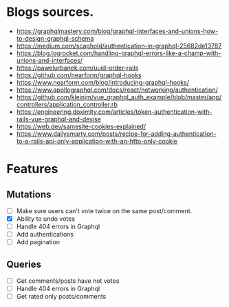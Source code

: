 # Blogs sources.

- https://graphqlmastery.com/blog/graphql-interfaces-and-unions-how-to-design-graphql-schema
- https://medium.com/scaphold/authentication-in-graphql-25682de13787
- https://blog.logrocket.com/handling-graphql-errors-like-a-champ-with-unions-and-interfaces/
- https://pawelurbanek.com/uuid-order-rails
- https://github.com/nearform/graphql-hooks
- https://www.nearform.com/blog/introducing-graphql-hooks/
- https://www.apollographql.com/docs/react/networking/authentication/
- https://github.com/kleinjm/vue_graphql_auth_example/blob/master/app/controllers/application_controller.rb
- https://engineering.doximity.com/articles/token-authentication-with-rails-vue-graphql-and-devise
- https://web.dev/samesite-cookies-explained/
- https://www.dailysmarty.com/posts/recipe-for-adding-authentication-to-a-rails-api-only-application-with-an-http-only-cookie

# Features

## Mutations

- [ ] Make sure users can't vote twice on the same post/comment.
- [x] Ability to undo votes
- [ ] Handle 404 errors in Graphql
- [ ] Add authentications
- [ ] Add pagination

## Queries

- [ ] Get comments/posts have not votes
- [ ] Handle 404 errors in Graphql
- [ ] Get rated only posts/comments
